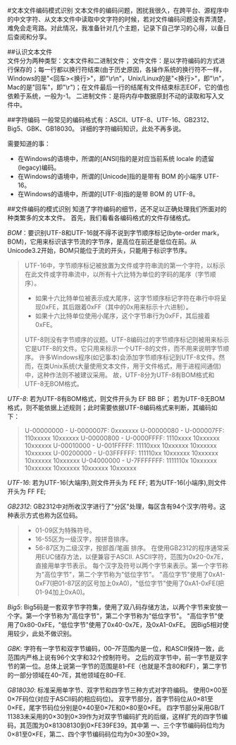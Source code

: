 #文本文件编码模式识别
文本文件的编码问题，困扰我很久，在跨平台、源程序中的中文字符、从文本文件中读取中文字符的时候，若对文件编码问题没有弄清楚，难免会走弯路。对此情况，我准备针对几个主题，记录下自己学习的心得，以备日后查阅和分享。

##认识文本文件  
文件分为两种类型：文本文件和二进制文件； 
文件文件：是以字符编码的方式进行保存的；每一行都以换行符结束(由于历史原因，各操作系统的换行符不一样，Windows的是"<回车><换行>"，即"\r\n"，Unix/Linux的是"<换行>"，即"\n"，Mac的是"回车"，即"\r")；在文件最后一行的结尾有文件结束标志EOF，它的值也依赖于系统，一般为-1。 
二进制文件：是将内存中数据原封不动的读取和写入文件中。 

##字符编码
一般常见的编码格式有：ASCII、UTF-8、UTF-16、GB2312、Big5、GBK、GB18030。 
详细的字符编码知识，此处不再多说。 

需要知道的事：
*   在Windows的语境中，所谓的[ANSI]指的是对应当前系统 locale 的遗留(legacy)编码。
*   在Windows的语境中，所谓的[Unicode]指的是带有 BOM 的小端序 UTF-16。
*   在Windows的语境中，所谓的[UTF-8]指的是带 BOM 的 UTF-8。 

##文件编码的模式识别
知道了字符编码的细节，还不足以正确处理我们所面对的种类繁多的文本文件。 
首先，我们看看各编码格式的文件存储格式。

*BOM*：要识别UTF-8和UTF-16就不得不说到字节顺序标记(byte-order mark，BOM)，它用来标识该字节流的字节序，是高位在前还是低位在前。从Unicode3.2开始，BOM只能位于流的开头，只能用于标识字节序。 
>   UTF-16中，字节顺序标记被放置为文件或字符串流的第一个字符，以标示在此文件或字符串流中，以所有十六比特为单位的字码的尾序（字节顺序）。
>   * 如果十六比特单位被表示成大尾序，这字节顺序标记字符在串行中将呈现0xFE，其后跟着0xFF（其中的0x用来标示十六进制）。
>   * 如果十六比特单位使用小尾序，这个字节串行为0xFF，其后接着0xFE。
>
>   UTF-8则没有字节顺序的议题。UTF-8编码过的字节顺序标记则被用来标示它是UTF-8的文件。它只用来标示一个UTF-8的文件，而不用来说明字节顺序。
>   许多Windows程序(如记事本)会添加字节顺序标记到UTF-8文件。然而，在类Unix系统(大量使用文本文件，用于文件格式，用于进程间通信)中，这种作法则不被建议采用。
>   故，UTF-8分为UTF-8有BOM格式和UTF-8无BOM格式。 

*UTF-8*:
若为UTF-8有BOM格式，则文件开头为 EF BB BF；
若为UTF-8无BOM格式，则不能依据上述规则；此时需要依据UTF-8编码格式来判断，其编码如下：
>   U-00000000 - U-0000007F: 0xxxxxxx 
>   U-00000080 - U-000007FF: 110xxxxx 10xxxxxx 
>   U-00000800 - U-0000FFFF: 1110xxxx 10xxxxxx 10xxxxxx
>   U-00010000 - U-001FFFFF: 11110xxx 10xxxxxx 10xxxxxx 10xxxxxx 
>   U-00200000 - U-03FFFFFF: 111110xx 10xxxxxx 10xxxxxx 10xxxxxx 10xxxxxx 
>   U-04000000 - U-7FFFFFFF: 1111110x 10xxxxxx 10xxxxxx 10xxxxxx 10xxxxxx 10xxxxxx 

*UTF-16*:
若为UTF-16(大端序),则文件开头为 FE FF; 
若为UTF-16(小端序),则文件开头为 FF FE; 

*GB2312*:
GB2312中对所收汉字进行了"分区"处理，每区含有94个汉字/符号。这种表示方式也称为区位码。
>   * 01-09区为特殊符号。
>   * 16-55区为一级汉字，按拼音排序。
>   * 56-87区为二级汉字，按部首/笔画 排序。
在使用GB2312的程序通常采用EUC储存方法，以便兼容于ASCII.
ASCII字符，范围为0x20-0x7E，直接用单字节表示。
每个汉字及符号以两个字节来表示。第一个字节称为"高位字节"，第二个字节称为"低位字节"。 
"高位字节"使用了0xA1-0xF7(把01-87区的区号加上0xA0)，"低位字节"使用了0xA1-0xFE(把01-94加上0xA0)。 

*Big5*:
Big5码是一套双字节字符集，使用了双八码存储方法，以两个字节来安放一个字。第一个字节称为"高位字节"，第二个字节称为"低位字节"。
"高位字节"使用了0x80-0xFE，"低位字节"使用了0x40-0x7E，及0xA1-0xFE。
因Big5相对使用较少，此处不做识别。 

*GBK*:
字符有一字节和双字节编码，00–7F范围内是一位，和ASCII保持一致，此范围内严格上说有96个文字和32个控制符号。 
之后的双字节中，前一字节是双字节的第一位。总体上说第一字节的范围是81–FE（也就是不含80和FF），第二字节的一部分领域在40–7E，其他领域在80–FE. 

*GB18030*:
标准采用单字节、双字节和四字节三种方式对字符编码。 
使用0×00至0×7F码位(对应于ASCII码的相应码位)。 
双字节部分，首字节码位从0×81至0×FE，尾字节码位分别是0×40至0×7E和0×80至0×FE。
四字节部分采用GB/T 11383未采用的0×30到0×39作为对双字节编码扩充的后缀，这样扩充的四字节编码，其范围为0×81308130到0×FE39FE39。其中第 一、三个字节编码码位均为0×81至0×FE，第二、四个字节编码码位均为0×30至0×39。 
